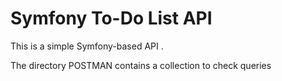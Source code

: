 # Symfony To-Do List API

This is a simple Symfony-based API .

The directory POSTMAN contains a collection to check queries
